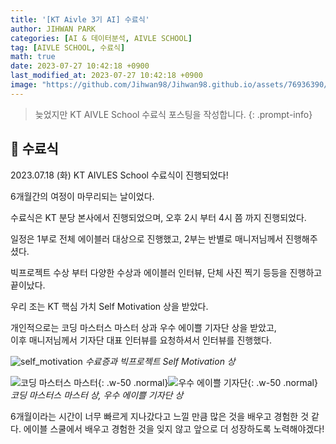 ```yaml
---
title: '[KT Aivle 3기 AI] 수료식'
author: JIHWAN PARK
categories: [AI & 데이터분석, AIVLE SCHOOL]
tag: [AIVLE SCHOOL, 수료식]
math: true
date: 2023-07-27 10:42:18 +0900
last_modified_at: 2023-07-27 10:42:18 +0900
image: "https://github.com/Jihwan98/Jihwan98.github.io/assets/76936390/6be11e55-36a3-4a86-8e30-d8928f732a0c"
---
```

> 늦었지만 KT AIVLE School 수료식 포스팅을 작성합니다.
{: .prompt-info}

## 🌟 수료식

2023.07.18 (화) KT AIVLES School 수료식이 진행되었다!

6개월간의 여정이 마무리되는 날이었다.

수료식은 KT 분당 본사에서 진행되었으며, 오후 2시 부터 4시 쯤 까지 진행되었다.

일정은 1부로 전체 에이블러 대상으로 진행했고, 2부는 반별로 매니저님께서 진행해주셨다.

빅프로젝트 수상 부터 다양한 수상과 에이블러 인터뷰, 단체 사진 찍기 등등을 진행하고 끝이났다.

우리 조는 KT 핵심 가치 Self Motivation 상을 받았다.

개인적으로는 코딩 마스터스 마스터 상과 우수 에이쁠 기자단 상을 받았고,  
이후 매니저님께서 기자단 대표 인터뷰를 요청하셔서 인터뷰를 진행했다.

![self_motivation](https://github.com/Jihwan98/Jihwan98.github.io/assets/76936390/5b41f6ef-8d9f-494d-8cc7-7d7d0e6667ed)
_수료증과 빅프로젝트 Self Motivation 상_

![코딩 마스터스 마스터](https://github.com/Jihwan98/Jihwan98.github.io/assets/76936390/6dcdf608-ee54-4e43-85d0-107859a01556){: .w-50 .normal}![우수 에이쁠 기자단](https://github.com/Jihwan98/Jihwan98.github.io/assets/76936390/7c645491-001b-4b2a-9d20-7a8038d70db9){: .w-50 .normal}
_코딩 마스터스 마스터 상, 우수 에이쁠 기자단 상_

6개월이라는 시간이 너무 빠르게 지나갔다고 느낄 만큼 많은 것을 배우고 경험한 것 같다. 에이블 스쿨에서 배우고 경험한 것을 잊지 않고 앞으로 더 성장하도록 노력해야겠다!